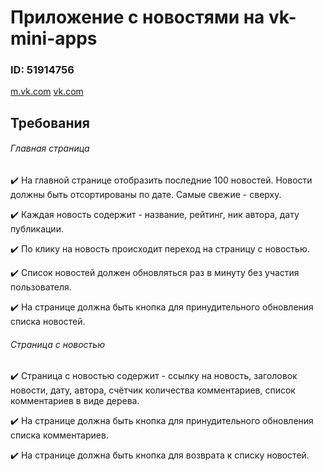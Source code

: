 # Приложение с новостями на vk-mini-apps 

### ID: 51914756
[m.vk.com](https://prod-app51914756-08f40c4213a5.pages-ac.vk-apps.com/index.html)
[vk.com](https://prod-app51914756-08f40c4213a5.pages-ac.vk-apps.com/index.html)


## Требования
  ###### Главная страница
✔️ На главной странице отобразить последние 100 новостей. Новости должны быть отсортированы по дате. Самые свежие - сверху.

✔️ Каждая новость содержит - название, рейтинг, ник автора, дату публикации.
    
✔️ По клику на новость происходит переход на страницу с новостью.

✔️ Список новостей должен обновляться раз в минуту без участия пользователя.

✔️ На странице должна быть кнопка для принудительного обновления списка новостей.

###### Страница с новостью
✔️ Страница с новостью содержит - ссылку на новость, заголовок новости, дату, автора, счётчик количества комментариев, список комментариев в виде дерева.

✔️ На странице должна быть кнопка для принудительного обновления списка комментариев.

✔️ На странице должна быть кнопка для возврата к списку новостей.
